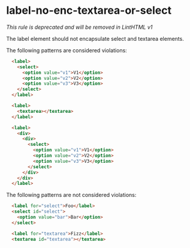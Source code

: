 # label-no-enc-textarea-or-select

_This rule is deprecated and will be removed in LintHTML v1_

The label element should not encapsulate select and textarea elements.

The following patterns are considered violations:

```html
  <label>
    <select>
      <option value="v1">V1</option>
      <option value="v2">V2</option>
      <option value="v3">V3</option>
    </select>
  </label>
```

```html
  <label>
    <textarea></textarea>
  </label>
```

```html
  <label>
    <div>
      <div>
        <select>
          <option value="v1">V1</option>
          <option value="v2">V2</option>
          <option value="v3">V3</option>
        </select>
      </div>
    </div>
  </label>
```

The following patterns are not considered violations:

```html
  <label for="select">Foo</label>
  <select id="select">
    <option value="bar">Bar</option>
  </select>
```

```html
  <label for="textarea">Fizz</label>
  <textarea id="textarea"></textarea>
```
